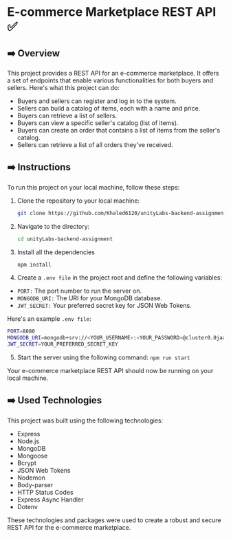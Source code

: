 # E-commerce Marketplace REST API ✅

##  ➡️ Overview

This project provides a REST API for an e-commerce marketplace. It offers a set of endpoints that enable various functionalities for both buyers and sellers. Here's what this project can do:

- Buyers and sellers can register and log in to the system.
- Sellers can build a catalog of items, each with a name and price.
- Buyers can retrieve a list of sellers.
- Buyers can view a specific seller's catalog (list of items).
- Buyers can create an order that contains a list of items from the seller's catalog.
- Sellers can retrieve a list of all orders they've received.

## ➡️ Instructions

To run this project on your local machine, follow these steps:

1. Clone the repository to your local machine:

   ```bash
   git clone https://github.com/Khaled6120/unityLabs-backend-assignment.git


2. Navigate to the directory:
   ```bash
   cd unityLabs-backend-assignment
3. Install all the dependencies
   ```bash
   npm install

4. Create a `.env file` in the project root and define the following variables:

- `PORT:` The port number to run the server on. <br />
- `MONGODB_URI:` The URI for your MongoDB database. <br />
- `JWT_SECRET:` Your preferred secret key for JSON Web Tokens. <br />

Here's an example `.env file`:

   ```bash
   PORT=8080
   MONGODB_URI=mongodb+srv://<YOUR_USERNAME>:<YOUR_PASSWORD>@cluster0.0jaai0f.mongodb.net/?retryWrites=true&w=majority
   JWT_SECRET=YOUR_PREFERRED_SECRET_KEY


```
5. Start the server using the following command: 
`npm run start`

Your e-commerce marketplace REST API should now be running on your local machine.

## ➡️ Used Technologies
This project was built using the following technologies:

- Express
- Node.js
- MongoDB
- Mongoose
- Bcrypt
- JSON Web Tokens
- Nodemon
- Body-parser
- HTTP Status Codes
- Express Async Handler
- Dotenv

These technologies and packages were used to create a robust and secure REST API for the e-commerce marketplace.

